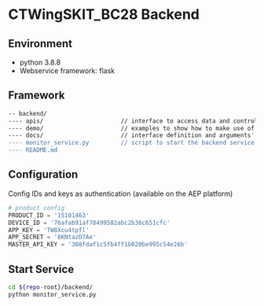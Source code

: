 # CTWingSKIT_BC28 Backend

## Environment

- python 3.8.8
- Webservice framework: flask

## Framework

```bash
-- backend/
---- apis/						// interface to access data and control of devices connected to AEP platform
---- demo/						// examples to show how to make use of each interface
---- docs/						// interface definition and arguments' illustration
---- monitor_service.py			// script to start the backend service
---- README.md
```

## Configuration

Config IDs and keys as authentication (available on the AEP platform)

```python
# product config
PRODUCT_ID = '15101463'
DEVICE_ID = '76afab91af78499582abc2b36c651cfc'
APP_KEY = 'TW8Xcu4tpfl'
APP_SECRET = '8KNtazD7Ae'
MASTER_API_KEY = '308fdaf1c5fb4ff1b020be995c54e26b'
```

## Start Service

```bash
cd ${repo-root}/backend/
python monitor_service.py
```

